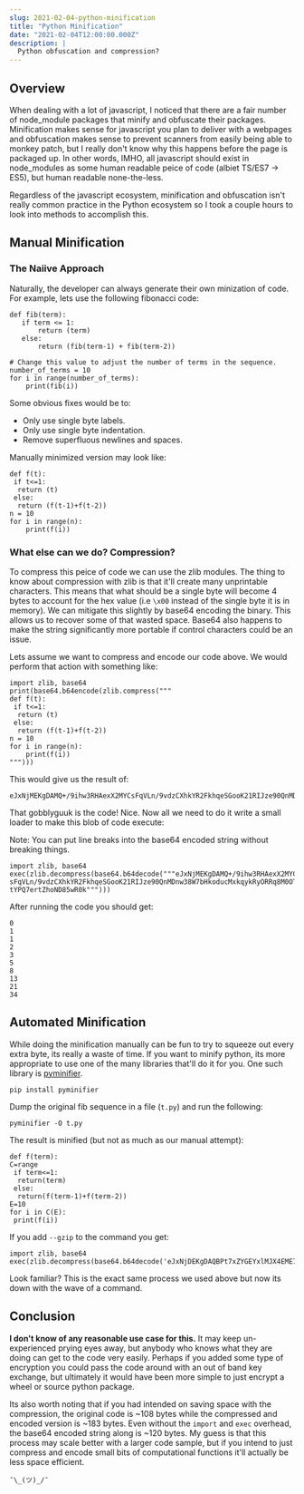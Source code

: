 ```yaml
---
slug: 2021-02-04-python-minification
title: "Python Minification"
date: "2021-02-04T12:00:00.000Z"
description: |
  Python obfuscation and compression?
---
```


## Overview

When dealing with a lot of javascript, I noticed that there are a fair number of node_module packages that minify and obfuscate their packages. Minification makes sense for javascript you plan to deliver with a webpages and obfuscation makes sense to prevent scanners from easily being able to monkey patch, but I really don't know why this happens before the page is packaged up. In other words, IMHO, all javascript should exist in node_modules as some human readable peice of code (albiet TS/ES7 -> ES5), but human readable none-the-less.

<!--truncate-->

Regardless of the javascript ecosystem, minification and obfuscation isn't really common practice in the Python ecosystem so I took a couple hours to look into methods to accomplish this.

## Manual Minification

### The Naiive Approach

Naturally, the developer can always generate their own minization of code. For example, lets use the following fibonacci code:

```
def fib(term):
   if term <= 1:
       return (term)
   else:
       return (fib(term-1) + fib(term-2))

# Change this value to adjust the number of terms in the sequence.
number_of_terms = 10
for i in range(number_of_terms):
    print(fib(i))
```

Some obvious fixes would be to:

- Only use single byte labels.
- Only use single byte indentation.
- Remove superfluous newlines and spaces.

Manually minimized version may look like:

```
def f(t):
 if t<=1:
  return (t)
 else:
  return (f(t-1)+f(t-2))
n = 10
for i in range(n):
    print(f(i))
```

### What else can we do? Compression?

To compress this peice of code we can use the zlib modules. The thing to know about compression with zlib is that it'll create many unprintable characters. This means that what should be a single byte will become 4 bytes to account for the hex value (i.e `\x00` instead of the single byte it is in memory). We can mitigate this slightly by base64 encoding the binary. This allows us to recover some of that wasted space. Base64 also happens to make the string significantly more portable if control characters could be an issue.

Lets assume we want to compress and encode our code above. We would perform that action with something like:

```
import zlib, base64
print(base64.b64encode(zlib.compress("""
def f(t):
 if t<=1:
  return (t)
 else:
  return (f(t-1)+f(t-2))
n = 10
for i in range(n):
    print(f(i))
""")))
```

This would give us the result of:

```
eJxNjMEKgDAMQ+/9ihw3RHAexX2MYCsFqVLn/9vdzCXhkYR2FkhqeSGooK21RIJze90QnMDnw38W7bHkoducMxkqykRyORRq8M0OTtYPQ7ertZhoND85wR0k
```

That gobblyguuk is the code! Nice. Now all we need to do it write a small loader to make this blob of code execute:

Note: You can put line breaks into the base64 encoded string without breaking things.

```
import zlib, base64
exec(zlib.decompress(base64.b64decode("""eJxNjMEKgDAMQ+/9ihw3RHAexX2MYC
sFqVLn/9vdzCXhkYR2FkhqeSGooK21RIJze90QnMDnw38W7bHkoducMxkqykRyORRq8M0OT
tYPQ7ertZhoND85wR0k""")))
```

After running the code you should get:

```
0
1
1
2
3
5
8
13
21
34
```

## Automated Minification

While doing the minification manually can be fun to try to squeeze out every extra byte, its really a waste of time. If you want to minify python, its more appropriate to use one of the many libraries that'll do it for you. One such library is [pyminifier](https://liftoff.github.io/pyminifier/).

```
pip install pyminifier
```

Dump the original fib sequence in a file (`t.py`) and run the following:

```
pyminifier -O t.py
```

The result is minified (but not as much as our manual attempt):

```
def f(term):
C=range
 if term<=1:
  return(term)
 else:
  return(f(term-1)+f(term-2))
E=10
for i in C(E):
 print(f(i))
```

If you add `--gzip` to the command you get:

```
import zlib, base64
exec(zlib.decompress(base64.b64decode('eJxNjDEKgDAQBPt7xZYGEYxlMJX4EME7OdAoZ/y/ES3slmFmZxaMVWbbXKAh2pQWJqjgQX30gQDjfFl6JQKvJ//oGzfe1d/qnCOJviXZDQpNGCop5zhMUy6+FuEGdQEixw==')))
```

Look familiar? This is the exact same process we used above but now its down with the wave of a command.

## Conclusion

**I don't know of any reasonable use case for this.** It may keep un-experienced prying eyes away, but anybody who knows what they are doing can get to the code very easily. Perhaps if you added some type of encryption you could pass the code around with an out of band key exchange, but ultimately it would have been more simple to just encrypt a wheel or source python package.

Its also worth noting that if you had intended on saving space with the compression, the original code is ~108 bytes while the compressed and encoded version is ~183 bytes. Even without the `import` and `exec` overhead, the base64 encoded string along is ~120 bytes. My guess is that this process may scale better with a larger code sample, but if you intend to just compress and encode small bits of computational functions it'll actually be less space efficient.

```
¯\_(ツ)_/¯
```
